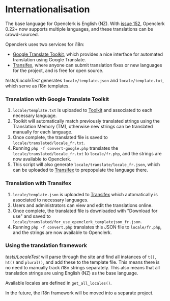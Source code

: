 Internationalisation
====================

The base language for Openclerk is English (NZ). With [issue 152](http://redmine.jevon.org/issues/152), Openclerk 0.22+ now supports multiple languages, and these translations can be crowd-sourced.

Openclerk uses two services for i18n:

* [Google Translate Toolkit](http://translate.google.com/toolkit/), which provides a nice interface for automated translation using Google Translate.
* [Transifex](https://www.transifex.com/projects/p/openclerk/), where anyone can submit translation fixes or new languages for the project, and is free for open source.

_tests/LocaleTest_ generates `locale/template.json` and `locale/template.txt`, which serve as i18n templates.

### Translation with Google Translate Toolkit

1. `locale/template.txt` is uploaded to [Toolkit](http://translate.google.com/toolkit/) and associated to each necessary language.
1. Toolkit will automatically match previously translated strings using the Translation Memory (TM), otherwise new strings can be translated manually for each language.
1. Once complete, the translated file is saved to `locale/translated/locale_fr.txt`.
1. Running `php -f convert-google.php` translates the `locale/translated/locale_fr.txt` to `locale/fr.php`, and the strings are now available to Openclerk.
1. This script will also generate `locale/translate/locale_fr.json`, which can be uploaded to [Transifex](https://www.transifex.com/projects/p/openclerk/) to prepopulate the language there.

### Translation with Transifex

1. `locale/template.json` is uploaded to [Transifex](https://www.transifex.com/projects/p/openclerk/) which automatically is associated to necessary languages.
1. Users and administrators can view and edit the translations online.
1. Once complete, the translated file is downloaded with "Download for use" and saved to `locale/translated/for_use_openclerk_templatejson_fr.json`.
1. Running `php -f convert.php` translates this JSON file to `locale/fr.php`, and the strings are now available to Openclerk.

### Using the translation framework

_tests/LocaleTest_ will parse through the site and find all instances of `t()`, `ht()` and `plural()`, and add these to the template file. This means there is no need to manually track i18n strings separately. This also means that all translation strings are using English (NZ) as the base language.

Available locales are defined in `get_all_locales()`.

In the future, the i18n framework will be moved into a separate project.
